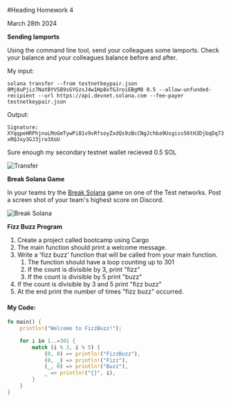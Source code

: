 #Heading Homework 4 

March 28th 2024

**Sending lamports**

Using the command line tool, send your colleagues some lamports. Check your balance and your colleagues balance before and after.

My input: 

```solana transfer --from testnetkeypair.json 8Mj8uPjiz7NatBYVSB9sGYGzsJ4w1Hp8xfGJroiEBgM8 0.5 --allow-unfunded-recipient --url https://api.devnet.solana.com --fee-payer testnetkeypair.json```


Output:

```Signature: XYqqpeHRPhjnuLMoGmTywPi81v9vRfsoyZxdQs9zBcCNgJchba9Usgiss56tH3DjbqDq73xRQJxy3GJ3jro3XoU```


Sure enough my secondary testnet wallet recieved 0.5 SOL

![Transfer](../Images/transfer.png)

**Break Solana Game**

In your teams try the [Break Solana](https://break.solana.com/wallet?cluster=devnet) game on one of the Test networks. Post a screen shot of your team's highest score on Discord.

![Break Solana](../Images/breaksolana.png)

**Fizz Buzz Program**

1. Create a project called bootcamp using Cargo
2. The main function should print a welcome message.
3. Write a 'fizz buzz' function that will be called from your main function.
    1. The function should have a loop counting up to 301
    2. If the count is divisible by 3, print "fizz"
    3. If the count is divisible by 5 print "buzz"
4. If the count is divisible by 3 and 5 print "fizz buzz"
5. At the end print the number of times "fizz buzz" occurred.

#### My Code:

```rust
fn main() {
    println!("Welcome to FizzBuzz!");

    for i in 1..=301 {
        match (i % 3, i % 5) {
            (0, 0) => println!("FizzBuzz"),
            (0, _) => println!("Fizz"),
            (_, 0) => println!("Buzz"),
            _ => println!("{}", i),
        }
    }
}